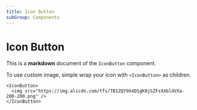 ```yaml
---
title: Icon Button
subGroup: Components
---
```


# Icon Button

This is a **markdown** document of the `IconButton` component.

<Demo src="./demos/demo1.tsx" />

To use custom image, simple wrap your icon with `<IconButton>` as children.

```tsx
<IconButton>
  <img src="https://img.alicdn.com/tfs/TB1ZQY9X4D1gK0jSZFsXXbldVXa-200-200.png" />
</IconButton>
```

<TsInfo src="./index.tsx" name="IconButtonProps" />
